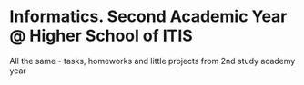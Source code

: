 # Informatics. Second Academic Year @ Higher School of ITIS
All the same - tasks, homeworks and little projects from 2nd study academy year
